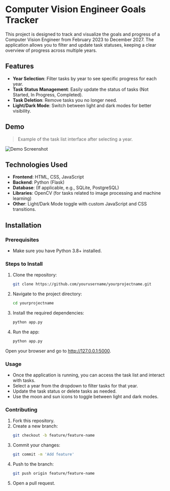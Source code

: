 # Computer Vision Engineer Goals Tracker

This project is designed to track and visualize the goals and progress of a Computer Vision Engineer from February 2023 to December 2027. The application allows you to filter and update task statuses, keeping a clear overview of progress across multiple years.

## Features

- **Year Selection**: Filter tasks by year to see specific progress for each year.
- **Task Status Management**: Easily update the status of tasks (Not Started, In Progress, Completed).
- **Task Deletion**: Remove tasks you no longer need.
- **Light/Dark Mode**: Switch between light and dark modes for better visibility.

## Demo

> Example of the task list interface after selecting a year.

![Demo Screenshot](![image](https://github.com/user-attachments/assets/ffe46606-4bb4-4143-aba5-216c29e2fdbd))

## Technologies Used

- **Frontend**: HTML, CSS, JavaScript
- **Backend**: Python (Flask)
- **Database**: (If applicable, e.g., SQLite, PostgreSQL)
- **Libraries**: OpenCV (for tasks related to image processing and machine learning)
- **Other**: Light/Dark Mode toggle with custom JavaScript and CSS transitions.

## Installation

### Prerequisites

- Make sure you have Python 3.8+ installed.

### Steps to Install

1. Clone the repository:

   ```bash
   git clone https://github.com/yourusername/yourprojectname.git
2. Navigate to the project directory:

   ```bash
   cd yourprojectname
3. Install the required dependencies:
      ```bash
      python app.py

4. Run the app:
      ```bash
   python app.py
Open your browser and go to http://127.0.0.1:5000.

### Usage
* Once the application is running, you can access the task list and interact with tasks.
* Select a year from the dropdown to filter tasks for that year.
* Update the task status or delete tasks as needed.
* Use the moon and sun icons to toggle between light and dark modes.

### Contributing
1. Fork this repository.
2. Create a new branch:
   ```bash
   git checkout -b feature/feature-name
3. Commit your changes:
   ```bash
   git commit -m 'Add feature'
4. Push to the branch:
   ```bash
   git push origin feature/feature-name
5. Open a pull request.
   

